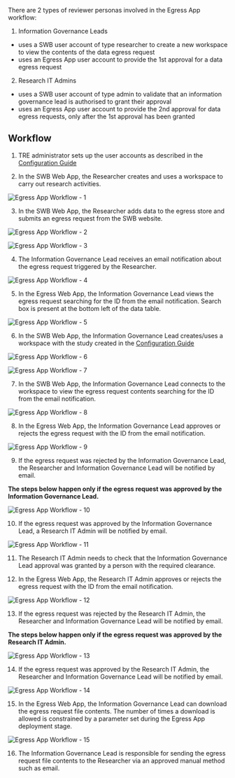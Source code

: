 There are 2 types of reviewer personas involved in the Egress App workflow:
1. Information Governance Leads
- uses a SWB user account of type researcher to create a new workspace to view the contents of the data egress request
- uses an Egress App user account to provide the 1st approval for a data egress request
2. Research IT Admins
- uses a SWB user account of type admin to validate that an information governance lead is authorised to grant their approval
- uses an Egress App user account to provide the 2nd approval for data egress requests, only after the 1st approval has been granted

## Workflow

1. TRE administrator sets up the user accounts as described in the [Configuration Guide](./ConfigurationGuide.md)

2. In the SWB Web App, the Researcher creates and uses a workspace to carry out research activities.

![Egress App Workflow - 1](../../../res/images/secure_egress_app/UserGuide-Workflow-1.png)

3. In the SWB Web App, the Researcher adds data to the egress store and submits an egress request from the SWB website.

![Egress App Workflow - 2](../../../res/images/secure_egress_app/UserGuide-Workflow-2.png)

![Egress App Workflow - 3](../../../res/images/secure_egress_app/UserGuide-Workflow-3.png)

4. The Information Governance Lead receives an email notification about the egress request triggered by the Researcher.

![Egress App Workflow - 4](../../../res/images/secure_egress_app/UserGuide-Workflow-4.png)

5. In the Egress Web App, the Information Governance Lead views the egress request searching for the ID from the email notification. Search box is present at the bottom left of the data table.

![Egress App Workflow - 5](../../../res/images/secure_egress_app/UserGuide-Workflow-5.png)

6. In the SWB Web App, the Information Governance Lead creates/uses a workspace with the study created in the [Configuration Guide](./ConfigurationGuide.md)

![Egress App Workflow - 6](../../../res/images/secure_egress_app/UserGuide-Workflow-6.png)

![Egress App Workflow - 7](../../../res/images/secure_egress_app/UserGuide-Workflow-7.png)

7. In the SWB Web App, the Information Governance Lead connects to the workspace to view the egress request contents searching for the ID from the email notification.

![Egress App Workflow - 8](../../../res/images/secure_egress_app/UserGuide-Workflow-8.png)

8. In the Egress Web App, the Information Governance Lead approves or rejects the egress request with the ID from the email notification.

![Egress App Workflow - 9](../../../res/images/secure_egress_app/UserGuide-Workflow-9.png)

9. If the egress request was rejected by the Information Governance Lead, the Researcher and Information Governance Lead will be notified by email.

**The steps below happen only if the egress request was approved by the Information Governance Lead.**

![Egress App Workflow - 10](../../../res/images/secure_egress_app/UserGuide-Workflow-10.png)

10. If the egress request was approved by the Information Governance Lead, a Research IT Admin will be notified by email.

![Egress App Workflow - 11](../../../res/images/secure_egress_app/UserGuide-Workflow-11.png)

11. The Research IT Admin needs to check that the Information Governance Lead approval was granted by a person with the required clearance.

12. In the Egress Web App, the Research IT Admin approves or rejects the egress request with the ID from the email notification.

![Egress App Workflow - 12](../../../res/images/secure_egress_app/UserGuide-Workflow-12.png)

13. If the egress request was rejected by the Research IT Admin, the Researcher and Information Governance Lead will be notified by email.

**The steps below happen only if the egress request was approved by the Research IT Admin.**

![Egress App Workflow - 13](../../../res/images/secure_egress_app/UserGuide-Workflow-13.png)

14. If the egress request was approved by the Research IT Admin, the Researcher and Information Governance Lead will be notified by email.

![Egress App Workflow - 14](../../../res/images/secure_egress_app/UserGuide-Workflow-14.png)

15. In the Egress Web App, the Information Governance Lead can download the egress request file contents. The number of times a download is allowed is constrained by a parameter set during the Egress App deployment stage.

![Egress App Workflow - 15](../../../res/images/secure_egress_app/UserGuide-Workflow-15.png)

16. The Information Governance Lead is responsible for sending the egress request file contents to the Researcher via an approved manual method such as email.

